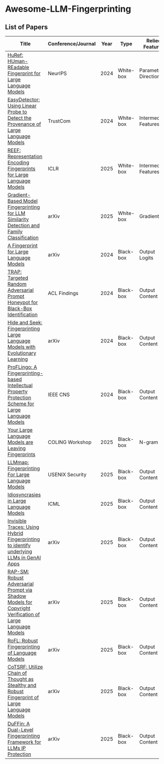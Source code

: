# Awesome-LLM-Fingerprinting

## List of Papers
| Title | Conference/Journal | Year | Type| Relied Features | Code |
| --- | --- | --- | --- | --- | --- |
| [HuRef: HUman-REadable Fingerprint for Large Language Models](https://proceedings.neurips.cc/paper_files/paper/2024/hash/e46fc33e80e9fa2febcdb058fba4beca-Abstract-Conference.html) | NeurIPS | 2024 | White-box | Parameters' Direction | [Link](https://github.com/LUMIA-Group/HuRef) |
| [EasyDetector: Using Linear Probe to Detect the Provenance of Large Language Models](https://ieeexplore.ieee.org/abstract/document/10944960/) | TrustCom | 2024 | White-box | Intermediate Features | / |
| [REEF: Representation Encoding Fingerprints for Large Language Models](https://arxiv.org/abs/2410.14273) | ICLR | 2025 | White-box | Intermediate Features | [Link](https://github.com/AI45Lab/REEF) |
| [Gradient-Based Model Fingerprinting for LLM Similarity Detection and Family Classification](https://arxiv.org/abs/2506.01631) | arXiv | 2025 | White-box | Gradient | / |
| [A Fingerprint for Large Language Models](http://arxiv.org/abs/2407.01235) | arXiv | 2024 | Black-box | Output Logits | [Link](https://github.com/solitude-alive/llm-fingerprint) |
| [TRAP: Targeted Random Adversarial Prompt Honeypot for Black-Box Identification](https://aclanthology.org/2024.findings-acl.683.pdf) | ACL Findings | 2024 | Black-box | Output Content | [Link](https://github.com/parameterlab/trap) |
| [Hide and Seek: Fingerprinting Large Language Models with Evolutionary Learning](https://arxiv.org/abs/2408.02871) | arXiv | 2024 | Black-box | Output Content | [Link](https://github.com/MorpheusAIs/HideNSeek) |
| [ProFLingo: A Fingerprinting-based Intellectual Property Protection Scheme for Large Language Models](https://ieeexplore.ieee.org/abstract/document/10735575/) | IEEE CNS | 2024 | Black-box | Output Content | [Link](https://github.com/hengvt/ProFLingo) |
| [Your Large Language Models are Leaving Fingerprints](https://aclanthology.org/2025.genaidetect-1.6/) | COLING Workshop    | 2025 | Black-box | N-gram                | /                                                            |
| [LLMmap: Fingerprinting For Large Language Models](https://arxiv.org/abs/2407.15847) | USENIX Security    | 2025 | Black-box | Output Content        | [Link](https://github.com/pasquini-dario/LLMmap)             |
| [Idiosyncrasies in Large Language Models](https://arxiv.org/abs/2502.12150) | ICML               | 2025 | Black-box | Output Content        | [Link](https://github.com/locuslab/llm-idiosyncrasies)       |
| [Invisible Traces: Using Hybrid Fingerprinting to identify underlying LLMs in GenAI Apps](https://arxiv.org/abs/2501.18712) | arXiv              | 2025 | Black-box | Output Content        | /                                                            |
| [RAP-SM: Robust Adversarial Prompt via Shadow Models for Copyright Verification of Large Language Models](https://arxiv.org/abs/2505.06304) | arXiv              | 2025 | Black-box | Output Content        | /                                                            |
| [RoFL: Robust Fingerprinting of Language Models](https://arxiv.org/abs/2505.12682) | arXiv              | 2025 | Black-box | Output Content        | [Link](https://github.com/yunyuntsai/robust_llm_fingerprint) |
| [CoTSRF: Utilize Chain of Thought as Stealthy and Robust Fingerprint of Large Language Models](https://arxiv.org/abs/2505.16785) | arXiv              | 2025 | Black-box | Output Content        | /                                                            |
| [DuFFin: A Dual-Level Fingerprinting Framework for LLMs IP Protection](https://arxiv.org/abs/2505.16530) | arXiv              | 2025 | Black-box | Output Content        | [Link](https://github.com/yuliangyan0807/llm-fingerprint)    |